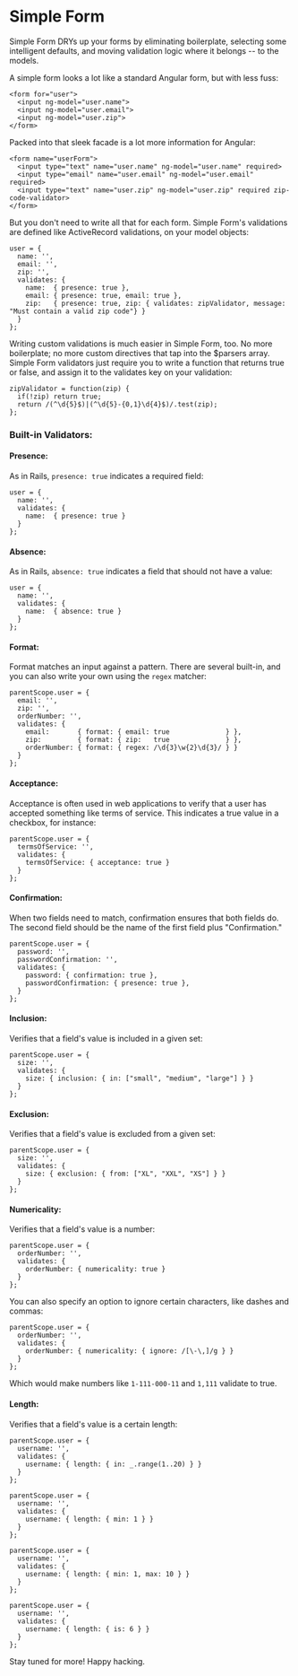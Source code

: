 # Simple Form

Simple Form DRYs up your forms by eliminating boilerplate, selecting some intelligent defaults, and moving validation logic where it belongs -- to the models.

A simple form looks a lot like a standard Angular form, but with less fuss:
  ```
  <form for="user">
    <input ng-model="user.name">
    <input ng-model="user.email">
    <input ng-model="user.zip">
  </form>
  ```
Packed into that sleek facade is a lot more information for Angular:
  ```
  <form name="userForm">
    <input type="text" name="user.name" ng-model="user.name" required>
    <input type="email" name="user.email" ng-model="user.email" required>
    <input type="text" name="user.zip" ng-model="user.zip" required zip-code-validator>
  </form>
  ```
But you don't need to write all that for each form. Simple Form's validations are defined like ActiveRecord validations, on your model objects:
  ```
  user = {
    name: '',
    email: '',
    zip: '',
    validates: {
      name:  { presence: true },
      email: { presence: true, email: true },
      zip:   { presence: true, zip: { validates: zipValidator, message: "Must contain a valid zip code"} }
    }
  };
  ```
Writing custom validations is much easier in Simple Form, too. No more boilerplate; no more custom directives that tap into the $parsers array. Simple Form validators just require you to write a function that returns true or false, and assign it to the validates key on your validation:
  ```
  zipValidator = function(zip) {
    if(!zip) return true;
    return /(^\d{5}$)|(^\d{5}-{0,1}\d{4}$)/.test(zip);
  };
  ```

### Built-in Validators:

#### Presence:

As in Rails, `presence: true` indicates a required field:

  ```
  user = {
    name: '',
    validates: {
      name:  { presence: true }
    }
  };
  ```

#### Absence:

As in Rails, `absence: true` indicates a field that should not have a value:

  ```
  user = {
    name: '',
    validates: {
      name:  { absence: true }
    }
  };
  ```

#### Format:

Format matches an input against a pattern. There are several built-in, and you can also write your own using the `regex` matcher:

  ```
  parentScope.user = {
    email: '',
    zip: '',
    orderNumber: '',
    validates: {
      email:       { format: { email: true              } },
      zip:         { format: { zip:   true              } },
      orderNumber: { format: { regex: /\d{3}\w{2}\d{3}/ } }
    }
  };
  ```

#### Acceptance:

Acceptance is often used in web applications to verify that a user has accepted something like terms of service. This indicates a true value in a checkbox, for instance:

  ```
  parentScope.user = {
    termsOfService: '',
    validates: {
      termsOfService: { acceptance: true }
    }
  };
  ```

#### Confirmation: 

When two fields need to match, confirmation ensures that both fields do. The second field should be the name of the first field plus "Confirmation."

  ```
  parentScope.user = {
    password: '',
    passwordConfirmation: '',
    validates: {
      password: { confirmation: true },
      passwordConfirmation: { presence: true },
    }
  };
  ```

#### Inclusion: 

Verifies that a field's value is included in a given set:

  ```
  parentScope.user = {
    size: '',
    validates: {
      size: { inclusion: { in: ["small", "medium", "large"] } }
    }
  };
  ```

#### Exclusion: 

Verifies that a field's value is excluded from a given set:

  ```
  parentScope.user = {
    size: '',
    validates: {
      size: { exclusion: { from: ["XL", "XXL", "XS"] } }
    }
  };
  ```

#### Numericality: 

Verifies that a field's value is a number:

  ```
  parentScope.user = {
    orderNumber: '',
    validates: {
      orderNumber: { numericality: true }
    }
  };
  ```

You can also specify an option to ignore certain characters, like dashes and commas:

  ```
  parentScope.user = {
    orderNumber: '',
    validates: {
      orderNumber: { numericality: { ignore: /[\-\,]/g } }
    }
  };
  ```

Which would make numbers like `1-111-000-11` and `1,111` validate to true.

#### Length: 

Verifies that a field's value is a certain length:

  ```
  parentScope.user = {
    username: '',
    validates: {
      username: { length: { in: _.range(1..20) } }
    }
  };
  ```

  ```
  parentScope.user = {
    username: '',
    validates: {
      username: { length: { min: 1 } }
    }
  };
  ```

  ```
  parentScope.user = {
    username: '',
    validates: {
      username: { length: { min: 1, max: 10 } }
    }
  };
  ```

  ```
  parentScope.user = {
    username: '',
    validates: {
      username: { length: { is: 6 } }
    }
  };
  ```

Stay tuned for more! Happy hacking.
